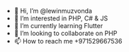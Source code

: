 - 👋 Hi, I’m @lewinmuzvonda
- 👀 I’m interested in PHP, C# & JS
- 🌱 I’m currently learning Flutter
- 💞️ I’m looking to collaborate on PHP
- 📫 How to reach me +971529667536

<!---
lewinmuzvonda/lewinmuzvonda is a ✨ special ✨ repository because its `README.md` (this file) appears on your GitHub profile.
You can click the Preview link to take a look at your changes.
--->
